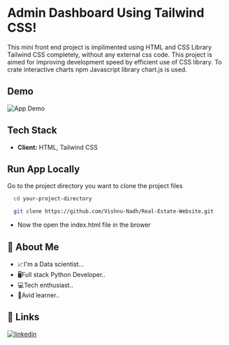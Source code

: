 # Admin Dashboard Using Tailwind CSS!

This mini front end project is implimented using HTML and CSS Library Tailwind CSS completely, without any external css code. This project is aimed for improving development speed by efficient use of CSS library. To crate interactive charts npm Javascript library chart.js is used.

## Demo

![App Demo](src/images/demo.gif)

## Tech Stack

- **Client:** HTML, Tailwind CSS

## Run App Locally

Go to the project directory you want to clone the project files

```bash
  cd your-project-directory
```

```bash
  git clone https://github.com/Vishnu-Nadh/Real-Estate-Website.git
```

- Now the open the index.html file in the brower

## 🚀 About Me

- 📈I'm a Data scientist...
- 🖥Full stack Python Developer..
- 💻Tech enthusiast..
- 📖Avid learner..

## 🔗 Links

[![linkedin](https://img.shields.io/badge/linkedin-0A66C2?style=for-the-badge&logo=linkedin&logoColor=white)](https://www.linkedin.com/in/vishnunadh/)
